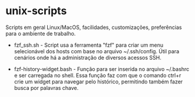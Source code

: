 # unix-scripts
Scripts em geral Linux/MacOS, facilidades, customizações, preferências para o ambiente de trabalho.

- fzf_ssh.sh - Script usa a ferramenta "fzf" para criar um menu selecionável dos hosts com base no arquivo ~/.ssh/config. Útil para cenários onde há a administração de diversos acessos SSH.

- fzf-history-widget.bash - Função para ser inserida no arquivo ~/.bashrc e ser carregada no shell. Essa função faz com que o comando ctrl+r crie um widget para navegar pelo histórico, permitindo também fazer busca por palavras chave.
